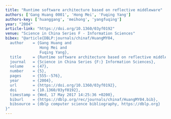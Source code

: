 ```yaml
---
title: "Runtime software architecture based on reflective middleware"
authors: ['Gang Huang 0001', 'Hong Mei', 'Fuqing Yang']
authors-key: ['huanggang', 'meihong', 'yangfuqing']
year: "2004"
article-link: "https://doi.org/10.1360/03yf0192"
venue: "Science in China Series F - Information Sciences"
bibex: "@article{DBLP:journals/chinaf/HuangMY04,
  author    = {Gang Huang and
               Hong Mei and
               Fuqing Yang},
  title     = {Runtime software architecture based on reflective middleware},
  journal   = {Science in China Series {F:} Information Sciences},
  volume    = {47},
  number    = {5},
  pages     = {555--576},
  year      = {2004},
  url       = {https://doi.org/10.1360/03yf0192},
  doi       = {10.1360/03yf0192},
  timestamp = {Wed, 17 May 2017 14:25:36 +0200},
  biburl    = {https://dblp.org/rec/journals/chinaf/HuangMY04.bib},
  bibsource = {dblp computer science bibliography, https://dblp.org}
}"
---
```

